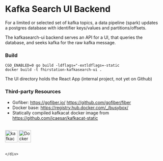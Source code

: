 # Kafka Search UI Backend

For a limited or selected set of kafka topics, a data pipeline (spark) updates a postgres database with identifier
keys/values and partitions/offsets.

The kafkasearch-ui backend serves an API for a UI, that queries the database, and seeks kafka for the raw kafka message.

### Build

```
CGO_ENABLED=0 go build -ldflags="-extldflags=-static
docker build -t fhirstation-kafkasearch-ui .
```

The UI directory holds the React App (internal project, not yet on Github)

### Third-party Resources
                                                                                                                   
* Gofiber: https://gofiber.io/ https://github.com/gofiber/fiber
* Docker base: https://registry.hub.docker.com/_/busybox/
* Statically compiled kafkacat docker image from https://github.com/jcaesar/kafkacat-static



<br />
<div style="white-space:nowrap>
<img src="https://gofiber.io/assets/images/logo.svg" height="40px" alt="Gofiber">
<img src="https://raw.githubusercontent.com/edenhill/kcat/master/resources/kcat_small.png" height="40px" alt="kafkacat">
<img src="https://upload.wikimedia.org/wikipedia/commons/4/4e/Docker_%28container_engine%29_logo.svg" height="40px" alt="Docker">

                                                                                                                       </div>
<br />
